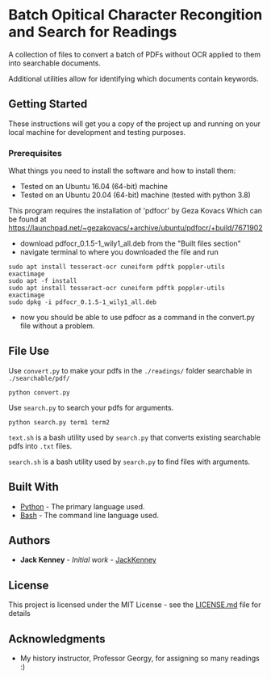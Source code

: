 # Batch Opitical Character Recongition and Search for Readings

A collection of files to convert a batch of PDFs without OCR applied to them into searchable documents.

Additional utilities allow for identifying which documents contain keywords.

## Getting Started

These instructions will get you a copy of the project up and running on your local machine for development and testing purposes. 

### Prerequisites

What things you need to install the software and how to install them:
* Tested on an Ubuntu 16.04 (64-bit) machine
* Tested on an Ubuntu 20.04 (64-bit) machine (tested with python 3.8)

This program requires the installation of 'pdfocr' by Geza Kovacs
Which can be found at 
https://launchpad.net/~gezakovacs/+archive/ubuntu/pdfocr/+build/7671902
* download pdfocr_0.1.5-1_wily1_all.deb from the "Built files section"
* navigate terminal to where you downloaded the file and run

```
sudo apt install tesseract-ocr cuneiform pdftk poppler-utils exactimage
sudo apt -f install
sudo apt install tesseract-ocr cuneiform pdftk poppler-utils exactimage
sudo dpkg -i pdfocr_0.1.5-1_wily1_all.deb
```

* now you should be able to use pdfocr as a command in the convert.py file without a problem.
## File Use

Use `convert.py` to make your pdfs in the `./readings/` folder searchable in `./searchable/pdf/`

```
python convert.py
```

Use `search.py` to search your pdfs for arguments.

```
python search.py term1 term2
```

`text.sh` is a bash utility used by `search.py` that converts existing searchable pdfs into `.txt` files.

`search.sh` is a bash utility used by `search.py` to find files with arguments.


## Built With

* [Python](http://www.python.org/) - The primary language used.
* [Bash]() - The command line language used.

## Authors

* **Jack Kenney** - *Initial work* - [JackKenney](https://github.com/JackKenney)

## License

This project is licensed under the MIT License - see the [LICENSE.md](LICENSE.md) file for details

## Acknowledgments

* My history instructor, Professor Georgy, for assigning so many readings :)
